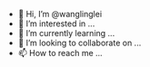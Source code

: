 - 👋 Hi, I’m @wanglinglei
- 👀 I’m interested in ...
- 🌱 I’m currently learning ...
- 💞️ I’m looking to collaborate on ...
- 📫 How to reach me ...

<!---
wanglinglei/wanglinglei is a ✨ special ✨ repository because its `README.md` (this file) appears on your GitHub profile.
You can click the Preview link to take a look at your changes.
--->
